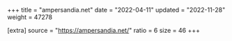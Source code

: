 +++
title = "ampersandia.net"
date = "2022-04-11"
updated = "2022-11-28"
weight = 47278

[extra]
source = "https://ampersandia.net/"
ratio = 6
size = 46
+++
